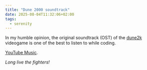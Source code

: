 ```yaml
---
title: "Dune 2000 soundtrack"
date: 2025-08-04T11:32:06+02:00
tags:
  - serenity
---
```


In my humble opinion, the original soundtrack (OST) of the
[dune2k](https://dune2k.com/Duniverse/) videogame is one of the best to listen
to while coding.

[YouTube
Music](https://music.youtube.com/watch?v=l_yuGtZ9U0Y&list=RDAMVMl_yuGtZ9U0Y).

_Long live the fighters!_
